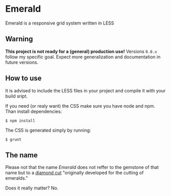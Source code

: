 Emerald
=======

Emerald is a responsive grid system written in LESS

Warning
-------
**This project is not ready for a (general) production use!**
Versions `0.0.x` follow my specific goal. Expect more generalization and
documentation in future versions.

How to use
----------
It is advised to include the LESS files in your project and compile it with your build sript.

If you need (or realy want) the CSS make sure you have node and npm.
Than install dependencies:
```
$ npm install
```
The CSS is generated simply by running:
```
$ grunt
```

The name
-------
Please not that the name *Emerald* does not reffer to the gemstone of that name but to a [diamond cut](http://www.lumeradiamonds.com/diamond-education/emerald-cut-diamond) "originally developed for the cutting of emeralds."

Does it really matter? No.
